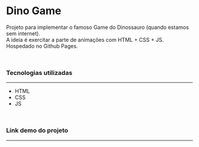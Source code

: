 # Dino Game

Projeto para implementar o famoso Game do Dinossauro (quando estamos sem internet). <br />
A ideia é exercitar a parte de animações com HTML + CSS + JS. <br />
Hospedado no Github Pages.

<br />

### **Tecnologias utilizadas**
----
- HTML
- CSS
- JS

<br />

### **Link demo do projeto**
----

<br />